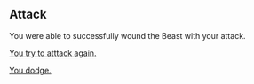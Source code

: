 ## Attack

You were able to successfully wound the Beast with your attack.

[You try to atttack again.](died.md)

[You dodge.](escape.md)
